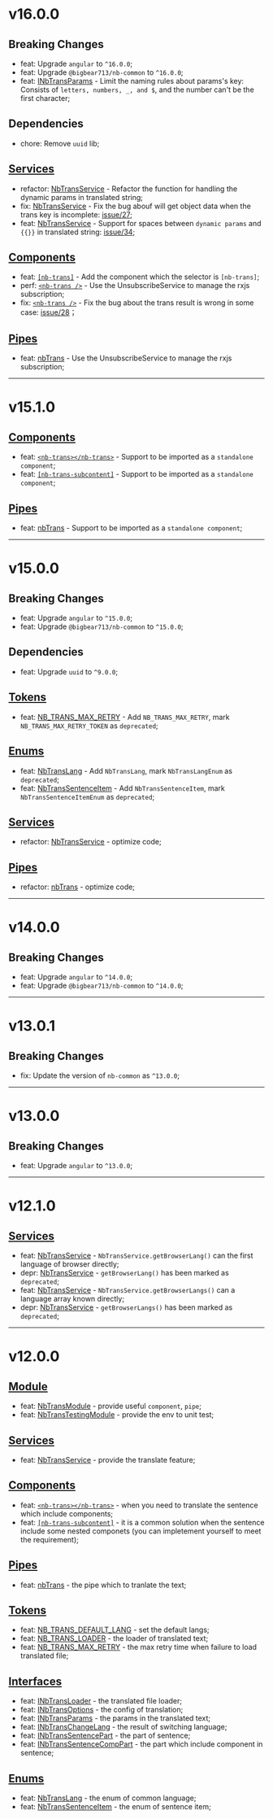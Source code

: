 # v16.0.0
## Breaking Changes
- feat: Upgrade `angular` to `^16.0.0`;
- feat: Upgrade `@bigbear713/nb-common` to `^16.0.0`;
- feat: [INbTransParams](https://github.com/bigBear713/nb-trans/blob/master/projects/nb-trans/README.CN.md#inbtransparams) - Limit the naming rules about params's key: Consists of `letters, numbers, _, and $`, and the number can't be the first character;

## Dependencies
- chore: Remove `uuid` lib;

## [Services](https://github.com/bigBear713/nb-trans/blob/master/projects/nb-trans/README.md#Services "Services")
- refactor: [NbTransService](https://github.com/bigBear713/nb-trans/blob/master/projects/nb-trans/README.md#nbtransservice "NbTransService") - Refactor the function for handling the dynamic params in translated string;
- fix: [NbTransService](https://github.com/bigBear713/nb-trans/blob/master/projects/nb-trans/README.md#nbtransservice "NbTransService") - Fix the bug abouf will get object data when the trans key is incomplete: [issue/27](https://github.com/bigBear713/nb-trans/issues/27);
- feat: [NbTransService](https://github.com/bigBear713/nb-trans/blob/master/projects/nb-trans/README.md#nbtransservice "NbTransService") - Support for spaces between `dynamic params` and `{{}}` in translated string: [issue/34](https://github.com/bigBear713/nb-trans/issues/34);

## [Components](https://github.com/bigBear713/nb-trans/blob/master/projects/nb-trans/README.md#Components "Components")
- feat: [`[nb-trans]`](https://github.com/bigBear713/nb-trans/blob/master/projects/nb-trans/README.md#nb-trans) - Add the component which the selector is `[nb-trans]`;
- perf: [`<nb-trans />`](https://github.com/bigBear713/nb-trans/blob/master/projects/nb-trans/README.md#nb-transnb-trans) - Use the UnsubscribeService to manage the rxjs subscription;
- fix: [`<nb-trans />`](https://github.com/bigBear713/nb-trans/blob/master/projects/nb-trans/README.md#nb-transnb-trans) - Fix the bug about the trans result is wrong in some case: [issue/28](https://github.com/bigBear713/nb-trans/issues/28)；

## [Pipes](https://github.com/bigBear713/nb-trans/blob/master/projects/nb-trans/README.CN.md#Pipes "Pipes")
- feat: [nbTrans](https://github.com/bigBear713/nb-trans/blob/master/projects/nb-trans/README.CN.md#nbtrans-transformkey-string-options-inbtransoptions-string) - Use the UnsubscribeService to manage the rxjs subscription;

---

# v15.1.0
## [Components](https://github.com/bigBear713/nb-trans/blob/master/projects/nb-trans/README.md#Components "Components")
- feat: [`<nb-trans></nb-trans>`](https://github.com/bigBear713/nb-trans/blob/master/projects/nb-trans/README.md#nb-transnb-trans) - Support to be imported as a `standalone component`;
- feat: [`[nb-trans-subcontent]`](https://github.com/bigBear713/nb-trans/blob/master/projects/nb-trans/README.md#nb-trans-subcontent) - Support to be imported as a `standalone component`;

## [Pipes](https://github.com/bigBear713/nb-trans/blob/master/projects/nb-trans/README.md#Pipes "Pipes")
- feat: [nbTrans](https://github.com/bigBear713/nb-trans/blob/master/projects/nb-trans/README.md#nbtrans-transformkey-string-options-inbtransoptions-string) - Support to be imported as a `standalone component`;

---

# v15.0.0
## Breaking Changes
- feat: Upgrade `angular` to `^15.0.0`;
- feat: Upgrade `@bigbear713/nb-common` to `^15.0.0`;

## Dependencies
- feat: Upgrade `uuid` to `^9.0.0`;

## [Tokens](https://github.com/bigBear713/nb-trans/blob/master/projects/nb-trans/README.md#Tokens "Tokens")
- feat: [NB_TRANS_MAX_RETRY](https://github.com/bigBear713/nb-trans/blob/master/projects/nb-trans/README.md#nb_trans_max_retry) - Add `NB_TRANS_MAX_RETRY`, mark `NB_TRANS_MAX_RETRY_TOKEN` as `deprecated`;

## [Enums](https://github.com/bigBear713/nb-trans/blob/master/projects/nb-trans/README.md#Enums "Enums")
- feat: [NbTransLang](https://github.com/bigBear713/nb-trans/blob/master/projects/nb-trans/README.md#nbtranslang) - Add `NbTransLang`, mark `NbTransLangEnum` as `deprecated`;
- feat: [NbTransSentenceItem](https://github.com/bigBear713/nb-trans/blob/master/projects/nb-trans/README.md#nbtranssentenceitem) - Add `NbTransSentenceItem`, mark `NbTransSentenceItemEnum` as `deprecated`;

## [Services](https://github.com/bigBear713/nb-trans/blob/master/projects/nb-trans/README.md#Services "Services")
- refactor: [NbTransService](https://github.com/bigBear713/nb-trans/blob/master/projects/nb-trans/README.md#nbtransservice "NbTransService") - optimize code;

## [Pipes](https://github.com/bigBear713/nb-trans/blob/master/projects/nb-trans/README.md#Pipes "Pipes")
- refactor: [nbTrans](https://github.com/bigBear713/nb-trans/blob/master/projects/nb-trans/README.md#nbtrans-transformkey-string-options-inbtransoptions-string) - optimize code;

---

# v14.0.0
## Breaking Changes
- feat: Upgrade `angular` to `^14.0.0`;
- feat: Upgrade `@bigbear713/nb-common` to `^14.0.0`;

---

# v13.0.1
## Breaking Changes
- fix: Update the version of `nb-common` as `^13.0.0`;

---

# v13.0.0
## Breaking Changes
- feat: Upgrade `angular` to `^13.0.0`;

---

# v12.1.0
## [Services](https://github.com/bigBear713/nb-trans/blob/master/projects/nb-trans/README.md#Services "Services")
- feat: [NbTransService](https://github.com/bigBear713/nb-trans/blob/master/projects/nb-trans/README.md#nbtransservice "NbTransService") - `NbTransService.getBrowserLang()` can the first language of browser directly;
- depr: [NbTransService](https://github.com/bigBear713/nb-trans/blob/master/projects/nb-trans/README.md#nbtransservice "NbTransService") - `getBrowserLang()` has been marked as `deprecated`;
- feat: [NbTransService](https://github.com/bigBear713/nb-trans/blob/master/projects/nb-trans/README.md#nbtransservice "NbTransService") - `NbTransService.getBrowserLangs()` can a language array known directly;
- depr: [NbTransService](https://github.com/bigBear713/nb-trans/blob/master/projects/nb-trans/README.md#nbtransservice "NbTransService") - `getBrowserLangs()` has been marked as `deprecated`;

---

# v12.0.0
## [Module](https://github.com/bigBear713/nb-trans/blob/master/projects/nb-trans/README.md#Module "Module")
- feat: [NbTransModule](https://github.com/bigBear713/nb-trans/blob/master/projects/nb-trans/README.md#nbtransmodule) - provide useful `component`, `pipe`;
- feat: [NbTransTestingModule](https://github.com/bigBear713/nb-trans/blob/master/projects/nb-trans/README.md#nbtranstestingmodule) - provide the env to unit test;

## [Services](https://github.com/bigBear713/nb-trans/blob/master/projects/nb-trans/README.md#Services "Services")
- feat: [NbTransService](https://github.com/bigBear713/nb-trans/blob/master/projects/nb-trans/README.md#nbtransservice "NbTransService") - provide the translate feature;

## [Components](https://github.com/bigBear713/nb-trans/blob/master/projects/nb-trans/README.md#Components "Components")
- feat: [`<nb-trans></nb-trans>`](https://github.com/bigBear713/nb-trans/blob/master/projects/nb-trans/README.md#nb-transnb-trans) - when you need to translate the sentence which include components;
- feat: [`[nb-trans-subcontent]`](https://github.com/bigBear713/nb-trans/blob/master/projects/nb-trans/README.md#nb-trans-subcontent) - it is a common solution when the sentence include some nested componets (you can impletement yourself to meet the requirement);

## [Pipes](https://github.com/bigBear713/nb-trans/blob/master/projects/nb-trans/README.md#Pipes "Pipes")
- feat: [nbTrans](https://github.com/bigBear713/nb-trans/blob/master/projects/nb-trans/README.md#nbtrans-transformkey-string-options-inbtransoptions-string) - the pipe which to tranlate the text;

## [Tokens](https://github.com/bigBear713/nb-trans/blob/master/projects/nb-trans/README.md#Tokens "Tokens")
- feat: [NB_TRANS_DEFAULT_LANG](https://github.com/bigBear713/nb-trans/blob/master/projects/nb-trans/README.md#nb_trans_default_lang) - set the default langs;
- feat: [NB_TRANS_LOADER](https://github.com/bigBear713/nb-trans/blob/master/projects/nb-trans/README.md#nb_trans_loader) - the loader of translated text;
- feat: [NB_TRANS_MAX_RETRY](https://github.com/bigBear713/nb-trans/blob/master/projects/nb-trans/README.md#nb_trans_max_retry) - the max retry time when failure to load translated file;

## [Interfaces](https://github.com/bigBear713/nb-trans/blob/master/projects/nb-trans/README.md#Interfaces "Interfaces")
- feat: [INbTransLoader](https://github.com/bigBear713/nb-trans/blob/master/projects/nb-trans/README.md#inbtransloader) - the translated file loader;
- feat: [INbTransOptions](https://github.com/bigBear713/nb-trans/blob/master/projects/nb-trans/README.md#inbtransoptions) - the config of translation;
- feat: [INbTransParams](https://github.com/bigBear713/nb-trans/blob/master/projects/nb-trans/README.md#inbtransparams) - the params in the translated text;
- feat: [INbTransChangeLang](https://github.com/bigBear713/nb-trans/blob/master/projects/nb-trans/README.md#inbtranschangelang) - the result of switching language;
- feat: [INbTransSentencePart](https://github.com/bigBear713/nb-trans/blob/master/projects/nb-trans/README.md#inbtranssentencepart) - the part of sentence;
- feat: [INbTransSentenceCompPart](https://github.com/bigBear713/nb-trans/blob/master/projects/nb-trans/README.md#inbtranssentencecomppart) - the part which include component in sentence;

## [Enums](https://github.com/bigBear713/nb-trans/blob/master/projects/nb-trans/README.md#Enums "Enums")
- feat: [NbTransLang](https://github.com/bigBear713/nb-trans/blob/master/projects/nb-trans/README.md#nbtranslang) - the enum of common language;
- feat: [NbTransSentenceItem](https://github.com/bigBear713/nb-trans/blob/master/projects/nb-trans/README.md#nbtranssentenceitem) - the enum of sentence item;